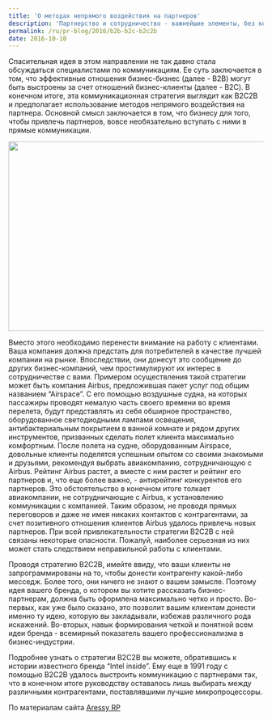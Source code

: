 ```yaml
---
title: 'О методах непрямого воздействия на партнеров'
description: 'Партнерство и сотрудничество - важнейшие элементы, без которых немыслимо развитие бизнеса. Наличие сильных союзников, зарекомендовавших себя на рынке, может серьезно повысить рейтинг вашей компании. Однако, привлечь подобных партнеров к сотрудничеству не так просто.'
permalink: /ru/pr-blog/2016/b2b-b2c-b2c2b
date: 2016-10-10
---
```

<p>Спасительная идея в этом направлении не так давно стала обсуждаться специалистами по коммуникациям. Ее суть заключается в том, что эффективные отношения бизнес-бизнес (далее - B2B) могут быть выстроены за счет отношений бизнес-клиенты (далее - B2C). В конечном итоге, эта коммуникационная стратегия выглядит как B2C2B и предполагает использование методов непрямого воздействия на партнера. Основной смысл заключается в том, что бизнесу для того, чтобы привлечь партнеров, вовсе необязательно вступать с ними в прямые коммуникации.</p>
<img src="{{ site.assets }}/upload/si%20vous%20parliez.jpg" alt="" class="post__img" width="580" height="375">
<p>Вместо этого необходимо перенести внимание на работу с клиентами. Ваша компания должна предстать для потребителей в качестве лучшей компании на рынке. Впоследствии, они донесут это сообщение до других бизнес-компаний, чем простимулируют их интерес в сотрудничестве с вами.
  Примером осуществления такой стратегии может быть компания Airbus, предложившая пакет услуг под общим названием “Аirspace”. С его помощью воздушные судна, на которых пассажиры проводят немалую часть своего времени во время перелета, будут представлять из себя обширное пространство, оборудованное светодиодными лампами освещения, антибактериальным покрытием в ванной комнате и рядом других инструментов, призванных сделать полет клиента максимально комфортным. После полета на судне, оборудованным Airspace, довольные клиенты поделятся успешным опытом со своими знакомыми и друзьями, рекомендуя выбрать авиакомпанию, сотрудничающую с Airbus. Рейтинг Airbus растет, а вместе с ним растет и рейтинг его партнеров и, что еще более важно, - антирейтинг конкурентов его партнеров. Это обстоятельство в конечном итоге толкает авиакомпании, не сотрудничающие с Airbus, к установлению коммуникации с компанией. Таким образом, не проводя прямых переговоров и даже не имея никаких контактов с контрагентами, за счет позитивного отношения клиентов Airbus удалось привлечь новых партнеров.
  При всей привлекательности стратегии B2C2B с ней связаны некоторые опасности. Пожалуй, наиболее серьезная из них может стать следствием неправильной работы с клиентами.</p>
<p>Проводя стратегию B2C2B, имейте ввиду, что ваши клиенты не запрограммированы на то, чтобы донести контрагенту какой-либо месседж. Более того, они ничего не знают о вашем замысле. Поэтому идея вашего бренда, о котором вы хотите рассказать бизнес-партнерам, должна быть оформлена максимально четко и просто. Во-первых, как уже было сказано, это позволит вашим клиентам донести именно ту идею, которую вы закладывали, избежав различного рода искажений. Во-вторых, навык формирования четкой и понятной всем идеи бренда - всемирный показатель вашего профессионализма в бизнес-индустрии.</p>
<p>Подробнее узнать о стратегии B2C2B вы можете, обратившись к истории известного бренда “Intel inside”. Ему еще в 1991 году с помощью B2C2B удалось выстроить коммуникацию с партнерами так, что в конечном итоге руководству оставалось лишь выбирать между различными контрагентами, поставлявшими лучшие микропроцессоры.</p>
По материалам сайта <a href="http://aressy-rp.com/" target="_blank" rel="noopener noreferrer">Aressy RP</a>
